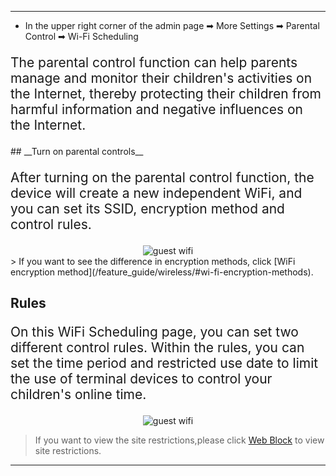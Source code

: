 <style>
    .text {
        font-size: 21px; 
    }
</style>
---
- In the upper right corner of the admin page ➡ More Settings ➡ Parental Control ➡ Wi-Fi Scheduling
<p class="text">
The parental control function can help parents manage and monitor their children's activities on the Internet, thereby protecting their children from harmful information and negative influences on the Internet.
</p>
## __Turn on parental controls__
<p class="text">
After turning on the parental control function, the device will create a new independent WiFi, and you can set its SSID, encryption method and control rules.
</p>
<div style="text-align: center;">
    <img alt="guest wifi" class="boxshadow" src="/images/parental01.png">
</div>
> If you want to see the difference in encryption methods, click [WiFi encryption method](/feature_guide/wireless/#wi-fi-encryption-methods).

## __Rules__
<p class="text">
On this WiFi Scheduling page, you can set two different control rules. Within the rules, you can set the time period and restricted use date to limit the use of terminal devices to control your children's online time.
</p>
<div style="text-align: center;">
    <img alt="guest wifi" class="boxshadow" src="/images/parental02.png">
</div>

> If you want to view the site restrictions,please click [Web Block](/feature_guide/parental_ctrl/) to view site restrictions.

---